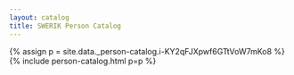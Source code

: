 ```yaml
---
layout: catalog
title: SWERIK Person Catalog
---
```

{% assign p = site.data._person-catalog.i-KY2qFJXpwf6GTtVoW7mKo8 %}
{% include person-catalog.html p=p %}

